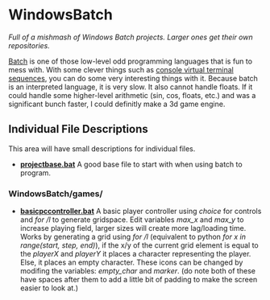 # WindowsBatch
*Full of a mishmash of Windows Batch projects. Larger ones get their own repositories.*

[Batch](https://en.wikipedia.org/wiki/Batch_file) is one of those low-level odd programming languages that is fun to mess with. With some clever things such as [console virtual terminal sequences](https://docs.microsoft.com/en-us/windows/console/console-virtual-terminal-sequences?redirectedfrom=MSDN), you can do some very interesting things with it. Because batch is an interpreted language, it is very slow. It also cannot handle floats. If it could handle some higher-level arithmetic (sin, cos, floats, etc.) and was a significant bunch faster, I could definitly make a 3d game engine.

## Individual File Descriptions
This area will have small descriptions for individual files.

- [**projectbase.bat**](https://github.com/AkzidenzGrotesk-py/WindowsBatch/blob/main/projectbase.bat) A good base file to start with when using batch to program.

### WindowsBatch/games/
- [**basicpccontroller.bat**](https://github.com/AkzidenzGrotesk-py/WindowsBatch/blob/main/games/basicpccontroller.bat) A basic player controller using *choice* for controls and *for /l* to generate gridspace. Edit variables *max_x* and *max_y* to increase playing field, larger sizes will create more lag/loading time.
Works by generating a grid using *for /l* (equivalent to python *for x in range(start, step, end)*), if the x/y of the current grid element is equal to the *playerX* and *playerY* it places a character representing the player. Else, it places an empty character. These icons can be changed by modifing the variables: *empty_char* and *marker*. (do note both of these have spaces after them to add a little bit of padding to make the screen easier to look at.)
